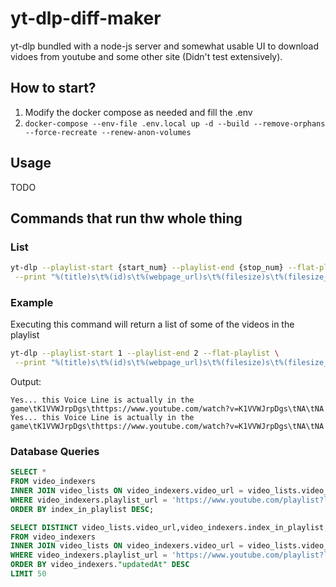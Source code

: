 # yt-dlp-diff-maker

yt-dlp bundled with a node-js server and somewhat usable UI to download vidoes from youtube and some other site (Didn't test extensively).

## How to start?

1. Modify the docker compose as needed and fill the .env
2. `docker-compose --env-file .env.local up -d --build --remove-orphans --force-recreate --renew-anon-volumes`

## Usage

TODO

## Commands that run thw whole thing

### List

```bash
yt-dlp --playlist-start {start_num} --playlist-end {stop_num} --flat-playlist \
 --print "%(title)s\t%(id)s\t%(webpage_url)s\t%(filesize)s\t%(filesize_approx)s" {body_url}
```

### Example

Executing this command will return a list of some of the videos in the playlist
```bash
yt-dlp --playlist-start 1 --playlist-end 2 --flat-playlist \
 --print "%(title)s\t%(id)s\t%(webpage_url)s\t%(filesize)s\t%(filesize_approx)s" https://www.youtube.com/playlist?list=PL4Oo6H2hGqj0YkYoOLFmrbhsVWfAjCLZw
```
Output:
```log
Yes... this Voice Line is actually in the game\tK1VVWJrpDgs\thttps://www.youtube.com/watch?v=K1VVWJrpDgs\tNA\tNA
Yes... this Voice Line is actually in the game\tK1VVWJrpDgs\thttps://www.youtube.com/watch?v=K1VVWJrpDgs\tNA\tNA
```

### Database Queries

```sql
SELECT *
FROM video_indexers
INNER JOIN video_lists ON video_indexers.video_url = video_lists.video_url
WHERE video_indexers.playlist_url = 'https://www.youtube.com/playlist?list=PL4Oo6H2hGqj3qXOV_XHT_FVR-e0gvkhtJ'
ORDER BY index_in_playlist DESC;
```


```sql
SELECT DISTINCT video_lists.video_url,video_indexers.index_in_playlist,video_lists.title,video_indexers."createdAt",video_indexers."updatedAt"
FROM video_indexers
INNER JOIN video_lists ON video_indexers.video_url = video_lists.video_url
WHERE video_indexers.playlist_url = 'https://www.youtube.com/playlist?list=PLyIwTNqpN_9ZKZoQ8XzADGtbuVtbsTCjH'
ORDER BY video_indexers."updatedAt" DESC
LIMIT 50
```
